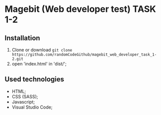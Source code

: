 # Magebit (Web developer test) TASK 1-2

## Installation

1. Clone or download
   ```git clone https://github.com/randomCodeGithub/magebit_web_developer_task_1-2.git```
2. open 'index.html' in 'dist/';

## Used technologies

- HTML;
- CSS (SASS);
- Javascript;
- Visual Studio Code;
